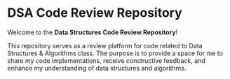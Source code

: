 # DSA Code Review Repository

Welcome to the **Data Structures Code Review Repository**!

This repository serves as a review platform for code related to Data Structures & Algorithms class. The purpose is to provide a space for me to share my code implementations, receive constructive feedback, and enhance my understanding of data structures and algorithms.
